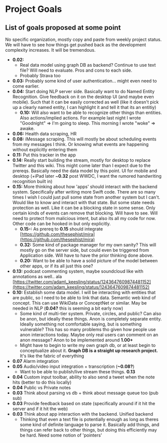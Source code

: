 # Project Goals

## List of goals proposed at some point

No specific organization, mostly copy and paste from weekly project status. We will have to see how things get pushed back as the development complexity increases. It will be tremendous.

* **0.02:** 
  * Real data model using graph DB as backend? Continue to use text file? Will need to evaluate. Pros and cons to each side. 
  * Probably Strava too
* **0.03:** Probably some kind of user authentication... might even need to come earlier. 
* **0.04:** Start doing NLP server side. Basically want to do Named Entity Recognition. Give feedback on it on the desktop UI \(and maybe even mobile\). Such that it can be easily corrected as well \(like it doesn't pick up a clearly named entity, I can highlight it and tell it that its an entitiy\)
  * **0.10:** Will also want to be able to recognize other things than entities. Also actions/implied actions. For example last night I wrote "Goodnight" =&gt; I'm going to sleep. This morning I wrote "woke" =&gt; awake.
* **0.06:** Health data scraping, HR
* **0.08:** iMessage scraping. This will mostly be about scheduling events from my messages I think. Or knowing what events are happening without explicitly entering them
* **0.11:** Put this tracker in the app
* **0.14:** Really start building the stream, mostly for desktop to replace Twitter and this wiki. This might come later than I expect due to the prereqs. Basically need the data model by this point. UI for mobile and desktop \(+iPad later ~**0.32** post WWDC, I want the rumored handwriting recognition built in\)
* **0.15:** More thinking about how 'apps' should interact with the backend system. Specifically after writing more Swift code. There are so many times I wish I could just pull some state from another system but I can't. Would like to know and interact with that state. But some state needs protection as well. Like it can be a blocking state in some sense. Only certain kinds of events can remove that blocking. Will have to see. Will need to protect from malicious intent, but also its all my code for now. Other code can be hooked in but only explicitly.
  * **0.15-:** As prereq to **0.15** should integrate [https://github.com/thesephist/mira](https://github.com/thesephist/mira) 
  * **0.32:** Some kind of package manager for my own sanity? This will mostly go on the server side, but could even be triggered from Application side. Will have to have the prior thinking done above.
  * **0.20:** Want to be able to have a solid picture of the model between other apps, or if its all just this one?
* **0.13:** podcast commenting system, maybe soundcloud like with annotations as well.. ala [https://twitter.com/adam\_keesling/status/1243647609874481152](https://twitter.com/adam_keesling/status/1243647609874481152)
* **0.10:** Establish some data model. I will be interacting with entities that are public, so I need to be able to link that data. Semantic web kind of concept. This can use WikiData or ConceptNet or similar. May be needed in NLP \(**0.04?** this is seeming a bit early now\)
  * Some kind of multi-tier system. Private, circles, and public? Can also be anon, but ideally these things. Anon is completely separate entity. Ideally something not comfortable saying, but is something vulnerable? This has so many problems tho given how people use anon interactions today. Maybe only real users can comment on an anon message? Anon to be implemented around **1.00+**
  * Might have to begin to write my own graph db, or at least begin to conceptualize about it. **Graph DB is a straight up research project.** It's like the fabric of everything
* **0.07** Alarm integration 
* **0.05** Audio/video input integration + transcription \(**~0.08?**\)
  * Want to be able to publish/live stream these things. **0.13**
* **0.04** Custom input toolbar, ability to also send a tweet when the note hits \(better to do this locally\)
* **0.04** Public vs Private notes
* **0.03** Think about parsing vs db + think about message queue too \(pub sub\)
* **0.03** Provide feedback based on state \(specifically around if it hit the server and if it hit the web\)
* **0.03** Think about app interaction with the backend. Unified backend
  * Thinking that even a text file is potentially enough as long as theres some kind of definite language to parse it. Basically add things, and things can refer back to other things, but doing this efficiently may be hard. Need some notion of 'pointers'

